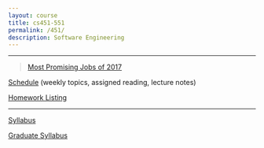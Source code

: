 ```yaml
---
layout: course
title: cs451-551
permalink: /451/
description: Software Engineering
---
```


---

> [Most Promising Jobs of 2017](https://blog.linkedin.com/2017/january/20/linkedin-data-reveals-the-most-promising-jobs-of-2017?trk=li_corpblog_namer_careers_bestjobs_content&utm_campaign=bestjobs&utm_source=email&utm_content=content)

[Schedule](/451/schedule/) (weekly topics, assigned reading, lecture notes)

[Homework Listing](/451/hw/)

---

[Syllabus](/451/syllabus/)

[Graduate Syllabus](/451/syllabus-grad/)